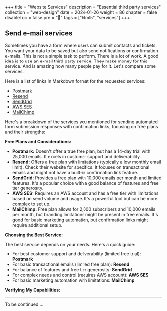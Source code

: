 +++
title = "Website Services"
description = "Essential third party services"
collection = "web-design"
date =  2024-01-26
weight = 86
chapter = false
disableToc = false
pre = "<b>📜</b>"
tags = ["html5", "services"]
+++

## Send e-mail services

Sometimes you have a form where users can submit contacts and tickets. You want your data to be saved but also send notifications or confirmation e-mails. This is not a simple task to perform. There is a lot of work. A good idea is to use an e-mail third party service. They make money for this service. And is amazing how many people pay for it. Let's compare some services.

Here is a list of links in Markdown format for the requested services:

* [Postmark](https://postmarkapp.com/)
* [Resend](https://resend.com/)
* [SendGrid](https://sendgrid.com/)
* [AWS SES](https://aws.amazon.com/ses/)
* [MailChimp](https://mailchimp.com/)

Here's a breakdown of the services you mentioned for sending automated form submission responses with confirmation links, focusing on free plans and their strengths:

**Free Plans and Considerations:**

* **Postmark:** Doesn't offer a true free plan, but has a 14-day trial with 25,000 emails. It excels in customer support and deliverability.
* **Resend:** Offers a free plan with limitations (typically a low monthly email limit). Check their website for specifics. It focuses on transactional emails and might not have a built-in confirmation link feature.
* **SendGrid:** Provides a free plan with 10,000 emails per month and limited features. It's a popular choice with a good balance of features and free tier generosity. 
* **AWS SES:** Requires an AWS account and has a free tier with limitations based on send volume and usage. It's a powerful tool but can be more complex to set up. 
* **MailChimp:** Free plan allows for 2,000 subscribers and 10,000 emails per month, but branding limitations might be present in free emails. It's good for basic marketing automation, but confirmation links might require additional setup.

**Choosing the Best Service:**

The best service depends on your needs. Here's a quick guide:

* For best customer support and deliverability (limited free trial): **Postmark**
* For basic transactional emails (limited free plan): **Resend**
* For balance of features and free tier generosity: **SendGrid**
* For complex needs and control (requires AWS account): **AWS SES**
* For basic marketing automation with limitations: **MailChimp**

**Verifying My Capabilities:**

---
To be continued ...
